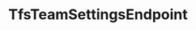 ---
optionsClassName: TfsTeamSettingsEndpointOptions
optionsClassFullName: MigrationTools.Endpoints.TfsTeamSettingsEndpointOptions
configurationSamples:
- name: defaults
  description: 
  code: >-
    {
      "MigrationTools": {
        "EndpointDefaults": {
          "TfsTeamSettingsEndpoint": []
        }
      }
    }
  sampleFor: MigrationTools.Endpoints.TfsTeamSettingsEndpointOptions
- name: sample
  description: 
  code: >-
    {
      "MigrationTools": {
        "EndpointSamples": {
          "TfsTeamSettingsEndpoint": []
        }
      }
    }
  sampleFor: MigrationTools.Endpoints.TfsTeamSettingsEndpointOptions
- name: classic
  description: 
  code: >-
    {
      "$type": "TfsTeamSettingsEndpointOptions",
      "Organisation": null,
      "Project": null,
      "Enabled": false,
      "AuthenticationMode": "AccessToken",
      "AccessToken": null,
      "ReflectedWorkItemIdField": null,
      "LanguageMaps": null,
      "Name": null,
      "EndpointEnrichers": null
    }
  sampleFor: MigrationTools.Endpoints.TfsTeamSettingsEndpointOptions
description: missng XML code comments
className: TfsTeamSettingsEndpoint
typeName: Endpoints
architecture: 
options:
- parameterName: AccessToken
  type: String
  description: missng XML code comments
  defaultValue: missng XML code comments
- parameterName: AuthenticationMode
  type: AuthenticationMode
  description: missng XML code comments
  defaultValue: missng XML code comments
- parameterName: Enabled
  type: Boolean
  description: missng XML code comments
  defaultValue: missng XML code comments
- parameterName: EndpointEnrichers
  type: List
  description: missng XML code comments
  defaultValue: missng XML code comments
- parameterName: LanguageMaps
  type: TfsLanguageMapOptions
  description: missng XML code comments
  defaultValue: missng XML code comments
- parameterName: Name
  type: String
  description: missng XML code comments
  defaultValue: missng XML code comments
- parameterName: Organisation
  type: String
  description: missng XML code comments
  defaultValue: missng XML code comments
- parameterName: Project
  type: String
  description: missng XML code comments
  defaultValue: missng XML code comments
- parameterName: ReflectedWorkItemIdField
  type: String
  description: missng XML code comments
  defaultValue: missng XML code comments
status: missng XML code comments
processingTarget: missng XML code comments
classFile: /src/MigrationTools.Clients.AzureDevops.ObjectModel/Endpoints/TfsTeamSettingsEndpoint.cs
optionsClassFile: /src/MigrationTools.Clients.AzureDevops.ObjectModel/Endpoints/TfsTeamSettingsEndpointOptions.cs

redirectFrom:
- /Reference/Endpoints/TfsTeamSettingsEndpointOptions/
layout: reference
toc: true
permalink: /Reference/Endpoints/TfsTeamSettingsEndpoint/
title: TfsTeamSettingsEndpoint
categories:
- Endpoints
- 
topics:
- topic: notes
  path: /docs/Reference/Endpoints/TfsTeamSettingsEndpoint-notes.md
  exists: false
  markdown: ''
- topic: introduction
  path: /docs/Reference/Endpoints/TfsTeamSettingsEndpoint-introduction.md
  exists: false
  markdown: ''

---